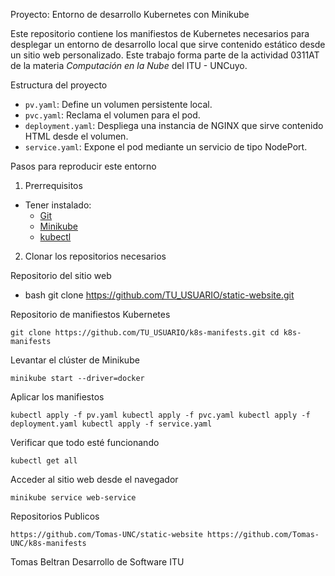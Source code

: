 Proyecto: Entorno de desarrollo Kubernetes con Minikube

Este repositorio contiene los manifiestos de Kubernetes necesarios para desplegar un entorno de desarrollo local que sirve contenido estático desde un sitio web personalizado. Este trabajo forma parte de la 
actividad 0311AT de la materia *Computación en la Nube* del ITU - UNCuyo.

Estructura del proyecto

- `pv.yaml`: Define un volumen persistente local.
- `pvc.yaml`: Reclama el volumen para el pod.
- `deployment.yaml`: Despliega una instancia de NGINX que sirve contenido HTML desde el volumen.
- `service.yaml`: Expone el pod mediante un servicio de tipo NodePort.

Pasos para reproducir este entorno

1. Prerrequisitos

- Tener instalado:
  - [Git](https://git-scm.com/)
  - [Minikube](https://minikube.sigs.k8s.io/)
  - [kubectl](https://kubernetes.io/docs/tasks/tools/)

2. Clonar los repositorios necesarios

Repositorio del sitio web
- bash
git clone https://github.com/TU_USUARIO/static-website.git

Repositorio de manifiestos Kubernetes

`
git clone https://github.com/TU_USUARIO/k8s-manifests.git
cd k8s-manifests
`

Levantar el clúster de Minikube

`
minikube start --driver=docker
`

Aplicar los manifiestos

`
kubectl apply -f pv.yaml
kubectl apply -f pvc.yaml
kubectl apply -f deployment.yaml
kubectl apply -f service.yaml
`

Verificar que todo esté funcionando

`
kubectl get all
`

Acceder al sitio web desde el navegador

`
minikube service web-service
`

Repositorios Publicos

`
https://github.com/Tomas-UNC/static-website
https://github.com/Tomas-UNC/k8s-manifests
`

Tomas Beltran
Desarrollo de Software ITU
